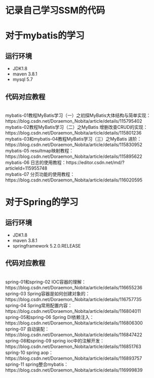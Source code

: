 # 记录自己学习SSM的代码
# 对于mybatis的学习
## 运行环境
* JDK1.8
* maven 3.8.1
* mysql 5.7
## 代码对应教程
<br>
mybatis-01教程MyBatis学习（一）之初探MyBatis大体结构与简单实现：https://blog.csdn.net/Doraemon_Nobita/article/details/115795402
<br>
mybatis-02教程MyBatis学习（二）之MyBatis 增删改查CRUD的实现：https://blog.csdn.net/Doraemon_Nobita/article/details/115801236
<br>
mybatis-03和mybatis-04教程MyBatis学习（三）之MyBatis 进阶：https://blog.csdn.net/Doraemon_Nobita/article/details/115830952
<br>
mybatis-05 resultmap映射教程：https://blog.csdn.net/Doraemon_Nobita/article/details/115895622
<br>
mybatis-06 日志的使用教程：https://editor.csdn.net/md/?articleId=115955748
<br>
mybatis-07 分页功能的使用教程：https://blog.csdn.net/Doraemon_Nobita/article/details/116020595

# 对于Spring的学习
## 运行环境
* JDK1.8
* maven 3.8.1
* springframework 5.2.0.RELEASE

## 代码对应教程
<br>
spring-01和spring-02 IOC容器的理解：https://blog.csdn.net/Doraemon_Nobita/article/details/116655236
<br>
spring-03 Spring容器是如何创建对象的：https://blog.csdn.net/Doraemon_Nobita/article/details/116757735
<br>
spring-04 Spring常用配置内容：https://blog.csdn.net/Doraemon_Nobita/article/details/116804011
<br>
spring-05和spring-06 Spring DI依赖注入：https://blog.csdn.net/Doraemon_Nobita/article/details/116806300
<br>
spring-07 自动装配：https://blog.csdn.net/Doraemon_Nobita/article/details/116847422
<br>
spring-08和spring-09 spring ioc中的注解开发：https://blog.csdn.net/Doraemon_Nobita/article/details/116851763
<br>
spring-10 spring aop：https://blog.csdn.net/Doraemon_Nobita/article/details/116893757
<br>
spring-11 spring整合mybatis：https://blog.csdn.net/Doraemon_Nobita/article/details/116999839
